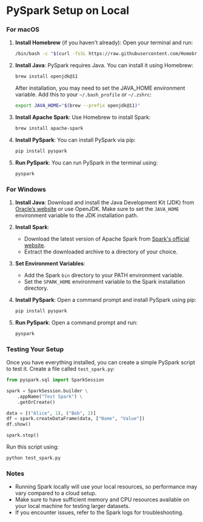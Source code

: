 # PySpark Setup on Local

### For macOS

1. **Install Homebrew** (if you haven't already):
   Open your terminal and run:
   ```bash
   /bin/bash -c "$(curl -fsSL https://raw.githubusercontent.com/Homebrew/install/HEAD/install.sh)"
   ```

2. **Install Java**:
   PySpark requires Java. You can install it using Homebrew:
   ```bash
   brew install openjdk@11
   ```
   After installation, you may need to set the JAVA_HOME environment variable. Add this to your `~/.bash_profile` or `~/.zshrc`:
   ```bash
   export JAVA_HOME="$(brew --prefix openjdk@11)"
   ```

3. **Install Apache Spark**:
   Use Homebrew to install Spark:
   ```bash
   brew install apache-spark
   ```

4. **Install PySpark**:
   You can install PySpark via pip:
   ```bash
   pip install pyspark
   ```

5. **Run PySpark**:
   You can run PySpark in the terminal using:
   ```bash
   pyspark
   ```

### For Windows

1. **Install Java**:
   Download and install the Java Development Kit (JDK) from [Oracle’s website](https://www.oracle.com/java/technologies/javase-jdk11-downloads.html) or use OpenJDK. Make sure to set the `JAVA_HOME` environment variable to the JDK installation path.

2. **Install Spark**:
   - Download the latest version of Apache Spark from [Spark's official website](https://spark.apache.org/downloads.html).
   - Extract the downloaded archive to a directory of your choice.

3. **Set Environment Variables**:
   - Add the Spark `bin` directory to your PATH environment variable.
   - Set the `SPARK_HOME` environment variable to the Spark installation directory.

4. **Install PySpark**:
   Open a command prompt and install PySpark using pip:
   ```bash
   pip install pyspark
   ```

5. **Run PySpark**:
   Open a command prompt and run:
   ```bash
   pyspark
   ```

### Testing Your Setup

Once you have everything installed, you can create a simple PySpark script to test it. Create a file called `test_spark.py`:

```python
from pyspark.sql import SparkSession

spark = SparkSession.builder \
    .appName("Test Spark") \
    .getOrCreate()

data = [("Alice", 1), ("Bob", 2)]
df = spark.createDataFrame(data, ["Name", "Value"])
df.show()

spark.stop()
```

Run this script using:
```bash
python test_spark.py
```

### Notes

- Running Spark locally will use your local resources, so performance may vary compared to a cloud setup.
- Make sure to have sufficient memory and CPU resources available on your local machine for testing larger datasets.
- If you encounter issues, refer to the Spark logs for troubleshooting.

